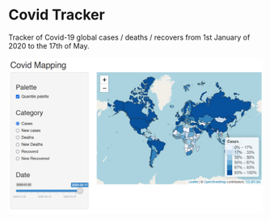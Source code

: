 # Covid Tracker

Tracker of Covid-19 global cases / deaths / recovers from 1st January of 2020 to the 17th of May.

<p align="center">
  <img src="screenshots\cases-w-quantile-legend.png" />
</p>
